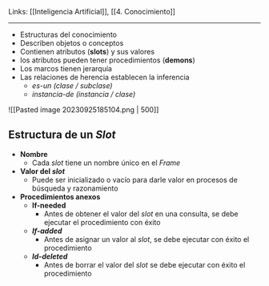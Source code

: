 Links: [[Inteligencia Artificial]], [[4. Conocimiento]]
___

- Estructuras del conocimiento
- Describen objetos o conceptos
- Contienen atributos (**slots**) y sus valores
- los atributos pueden tener procedimientos (**demons**)
- Los marcos tienen jerarquía
- Las relaciones de herencia establecen la inferencia
	- *es-un (clase / subclase)*
	- *instancia-de (instancia / clase)*

![[Pasted image 20230925185104.png | 500]]

## Estructura de un *Slot*
- **Nombre**
	- Cada *slot* tiene un nombre único en el *Frame*
- **Valor del *slot***
	- Puede ser inicializado o vacío para darle valor en procesos de búsqueda y razonamiento
- **Procedimientos anexos**
	- **If-needed**
		- Antes de obtener el valor del *slot* en una consulta, se debe ejecutar el procedimiento con éxito
	- ***If-added***
		- Antes de asignar un valor al *slot*, se debe ejecutar con éxito el procedimiento
	- ***Id-deleted***
		- Antes de borrar el valor del *slot* se debe ejecutar con éxito el procedimiento